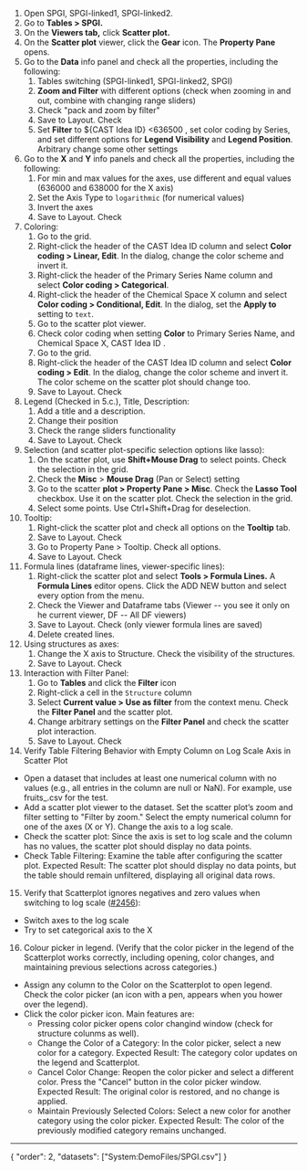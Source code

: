 1. Open SPGI, SPGI-linked1, SPGI-linked2.
2. Go to **Tables > SPGI.**
3. On the **Viewers tab,** click **Scatter plot.**
4. On the **Scatter plot** viewer, click the **Gear** icon. The **Property Pane** opens.
5. Go to the **Data** info panel and check all the properties, including the following:
    1. Tables switching (SPGI-linked1, SPGI-linked2, SPGI)
    2. **Zoom and Filter** with different options (check when zooming in and out, combine with changing range sliders)
    3. Check "pack and zoom by filter"
    4. Save to Layout. Check
    5. Set **Filter** to ${CAST Idea ID} <636500 , set color coding by Series, and set different options for **Legend Visibility** and **Legend Position**. Arbitrary change some other settings
6. Go to the **X** and **Y** info panels and check all the properties, including the following:
    1. For min and max values for the axes, use different and equal values (636000 and 638000 for the X axis)
    2. Set the Axis Type to `logarithmic` (for numerical values)
    3. Invert the axes
    4. Save to Layout. Check
7. Coloring:
    1. Go to the grid.
    2. Right-click the header of the CAST Idea ID column and select **Color coding > Linear, Edit**. In the dialog, change the color scheme and invert it.
    3. Right-click the header of the Primary Series Name column and select **Color coding > Categorical**.
    4. Right-click the header of the Chemical Space X column and select **Color coding > Conditional, Edit**. In the dialog, set the **Apply to** setting to `text`.
    5. Go to the scatter plot viewer.
    6. Check color coding when setting **Color** to Primary Series Name, and Chemical Space X, CAST Idea ID .
    7. Go to the grid.
    8. Right-click the header of the CAST Idea ID column and select **Color coding > Edit**. In the dialog, change the color scheme and invert it. The color scheme on the scatter plot should change too.
    9. Save to Layout. Check
8. Legend (Checked in 5.c.), Title, Description:
    1. Add a title and a description.
    2. Change their position
    3. Check the range sliders functionality
    4. Save to Layout. Check
9. Selection (and scatter plot-specific selection options like lasso):
    1. On the scatter plot, use **Shift+Mouse Drag** to select points. Check the selection in the grid.
    2. Check the **Misc** > **Mouse Drag** (Pan or Select) setting
    3. Go to the scatter **plot > Property Pane > Misc**. Check the **Lasso Tool** checkbox. Use it on the scatter plot. Check the selection in the grid.
    4. Select some points. Use Ctrl+Shift+Drag for deselection.
10. Tooltip:
    1. Right-click the scatter plot and check all options on the **Tooltip** tab.
    2. Save to Layout. Check
    3. Go to Property Pane > Tooltip. Check all options.
    4. Save to Layout. Check
11. Formula lines (dataframe lines, viewer-specific lines):
    1. Right-click the scatter plot and select **Tools > Formula Lines.** A **Formula Lines** editor opens. Click the ADD NEW button and select every option from the menu.
    2. Check the Viewer and Dataframe tabs (Viewer -- you see it only on he current viewer, DF -- All DF viewers)
    3. Save to Layout. Check (only viewer formula lines are saved)
    4. Delete created lines.
12. Using structures as axes:
    1. Change the X axis to Structure. Check the visibility of the structures.
    2. Save to Layout. Check
13. Interaction with Filter Panel:
    1. Go to **Tables** and click the **Filter** icon
    2. Right-click a cell in the `Structure` column
    3. Select **Current value > Use as filter** from the context menu. Check the **Filter Panel** and the scatter plot.
    4. Change arbitrary settings on the **Filter Panel** and check the scatter plot interaction.
    5. Save to Layout. Check
14. Verify Table Filtering Behavior with Empty Column on Log Scale Axis in Scatter Plot
* Open a dataset that includes at least one numerical column with no values (e.g., all entries in the column are null or NaN). For example, use fruits_.csv for the test.
* Add a scatter plot viewer to the dataset. Set the scatter plot’s zoom and filter setting to "Filter by zoom." Select the empty numerical column for one of the axes (X or Y). Change the axis to a log scale.
* Check the scatter plot: Since the axis is set to log scale and the column has no values, the scatter plot should display no data points.
* Check Table Filtering: Examine the table after configuring the scatter plot. 
Expected Result: The scatter plot should display no data points, but the table should remain unfiltered, displaying all original data rows. 
15. Verify that Scatterplot ignores negatives and zero values when switching to log scale ([#2456](https://github.com/datagrok-ai/public/issues/2456)):
- Switch axes to the log scale
- Try to set categorical axis to the X
16. Colour picker in legend. (Verify that the color picker in the legend of the Scatterplot works correctly, including opening, color changes, and maintaining previous selections across categories.)
- Assign any column to the Color on the Scatterplot to open legend. Check the color picker (an icon with a pen, appears when you hower over the legend). 
- Click the color picker icon. Main features are:
  - Pressing color picker opens color changind window (check for structure colunms as well). 
  - Change the Color of a Category: In the color picker, select a new color for a category.
Expected Result: The category color updates on the legend and Scatterplot.
  - Cancel Color Change: Reopen the color picker and select a different color. Press the "Cancel" button in the color picker window. Expected Result: The original color is restored, and no change is applied.
  - Maintain Previously Selected Colors: Select a new color for another category using the color picker. Expected Result: The color of the previously modified category remains unchanged.
  


---
{
  "order": 2,
  "datasets": ["System:DemoFiles/SPGI.csv"]
}
